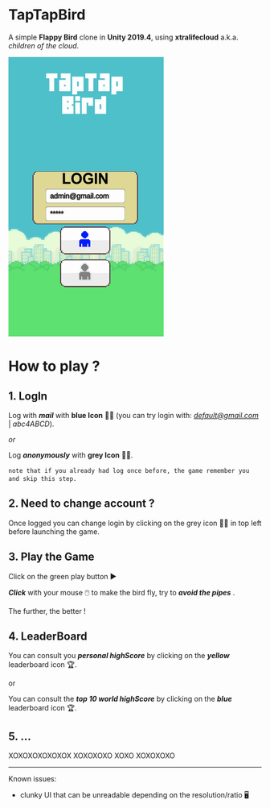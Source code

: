 # TapTapBird
A simple **Flappy Bird** clone in **Unity 2019.4**, using **xtralifecloud** a.k.a. *children of the cloud*.

![alt text](https://github.com/Prandar/TapTapBird/blob/main/Assets/Animations/TapTapBird.gif)


# How to play ?

## 1. LogIn
Log with ***mail*** with **blue Icon** :pouting_man: (you can try login with: *default@gmail.com* | *abc4ABCD*).

*or*

Log ***anonymously*** with **grey Icon** :pouting_man:.

    note that if you already had log once before, the game remember you and skip this step.

## 2. Need to change account ?
Once logged you can change login by clicking on the grey icon :pouting_man: in top left before launching the game.

## 3. Play the Game
Click on the green play button :arrow_forward:

***Click*** with your mouse :computer_mouse: to make the bird fly, try to ***avoid the pipes*** .

The further, the better !

## 4. LeaderBoard
You can consult you ***personal highScore*** by clicking on the ***yellow*** leaderboard icon :trophy:.

or

You can consult the ***top 10 world highScore*** by clicking on the ***blue*** leaderboard icon :trophy:.

## 5. ...
XOXOXOXOXOXOX XOXOXOXO XOXO XOXOXOXO

- - - - - - - - - - - - -
Known issues:
  - clunky UI that can be unreadable depending on the resolution/ratio :desktop_computer:
